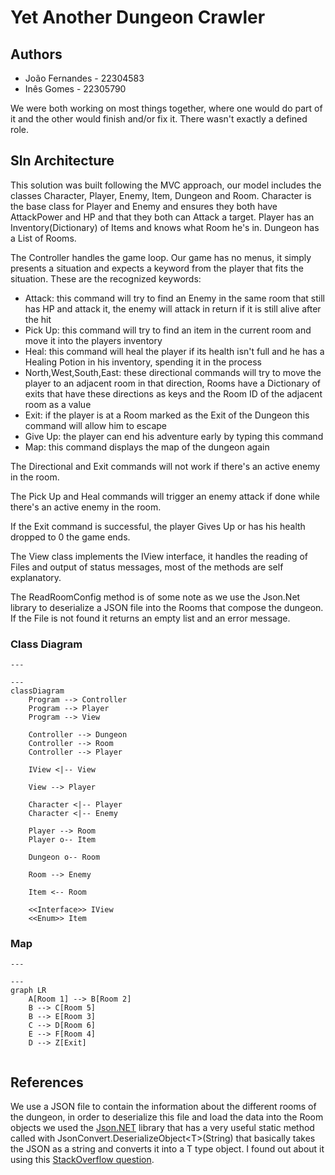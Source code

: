 # Yet Another Dungeon Crawler

## Authors

+ João Fernandes - 22304583
+ Inês Gomes - 22305790

We were both working on most things together, where one would do part of it and the other would finish and/or fix it. There wasn't exactly a defined role.

## Sln Architecture

This solution was built following the MVC approach, our model includes the classes Character, Player, Enemy, Item, Dungeon and Room.
Character is the base class for Player and Enemy and ensures they both have AttackPower and HP and that they both can Attack a target.
Player has an Inventory(Dictionary) of Items and knows what Room he's in.
Dungeon has a List of Rooms.

The Controller handles the game loop. Our game has no menus, it simply presents a situation and expects a keyword from the player that fits the situation. These are the recognized keywords:

+ Attack: this command will try to find an Enemy in the same room that still has HP and attack it, the enemy will attack in return if it is still alive after the hit
+ Pick Up: this command will try to find an item in the current room and move it into the players inventory
+ Heal: this command will heal the player if its health isn't full and he has a Healing Potion in his inventory, spending it in the process
+ North,West,South,East: these directional commands will try to move the player to an adjacent room in that direction, Rooms have a Dictionary of exits that have these directions as keys and the Room ID of the adjacent room as a value
+ Exit: if the player is at a Room marked as the Exit of the Dungeon this command will allow him to escape
+ Give Up: the player can end his adventure early by typing this command
+ Map: this command displays the map of the dungeon again

The Directional and Exit commands will not work if there's an active enemy in the room.

The Pick Up and Heal commands will trigger an enemy attack if done while there's an active enemy in the room.

If the Exit command is successful, the player Gives Up or has his health dropped to 0 the game ends.

The View class implements the IView interface, it handles the reading of Files and output of status messages, most of the methods are self explanatory.

The ReadRoomConfig method is of some note as we use the Json.Net library to deserialize a JSON file into the Rooms that compose the dungeon. If the File is not found it returns an empty list and an error message.

### Class Diagram

```mermaid
---

---
classDiagram
    Program --> Controller
    Program --> Player
    Program --> View

    Controller --> Dungeon
    Controller --> Room
    Controller --> Player

    IView <|-- View

    View --> Player

    Character <|-- Player
    Character <|-- Enemy

    Player --> Room
    Player o-- Item

    Dungeon o-- Room

    Room --> Enemy

    Item <-- Room

    <<Interface>> IView
    <<Enum>> Item
```

### Map

```mermaid
---

---
graph LR
    A[Room 1] --> B[Room 2]
    B --> C[Room 5]
    B --> E[Room 3]
    C --> D[Room 6]
    E --> F[Room 4]
    D --> Z[Exit]
    

```

## References

We use a JSON file to contain the information about the different rooms of the dungeon, in order to deserialize this file and load the data into the Room objects we used the [Json.NET](https://www.newtonsoft.com/json) library that has a very useful static method called with JsonConvert.DeserializeObject\<T\>(String) that basically takes the JSON as a string and converts it into a T type object. I found out about it using this [StackOverflow question](https://stackoverflow.com/questions/1207731/how-can-i-deserialize-json-to-a-simple-dictionarystring-string-in-asp-net).
